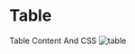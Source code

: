 # Table
Table Content And CSS
![table](https://user-images.githubusercontent.com/66617748/160116959-ab9cd2dc-1286-4420-b5f7-b27f64f7f290.png)

